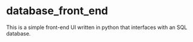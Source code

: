 # database_front_end

This is a simple front-end UI written in python that interfaces with an SQL database.
